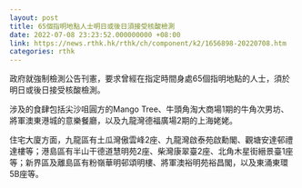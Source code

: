 ```yaml
---
layout: post
title: 65個指明地點人士明日或後日須接受核酸檢測
date: 2022-07-08 23:23:52.000000000 +08:00
link: https://news.rthk.hk/rthk/ch/component/k2/1656898-20220708.htm
categories: rthk
---
```


政府就強制檢測公告刊憲，要求曾經在指定時間身處65個指明地點的人士，須於明日或後日接受核酸檢測。

涉及的食肆包括尖沙咀圓方的Mango Tree、牛頭角淘大商場1期的牛角次男坊、將軍澳東港城的意樂餐廳，以及九龍灣德福廣場2期的上海姥姥。

住宅大廈方面，九龍區有土瓜灣傲雲峰2座、九龍灣啟泰苑啟勳閣、觀塘安達邨禮達樓等；港島區有半山干德道慧明苑2座、柴灣康翠臺2座、北角木星街縉景臺1座等；新界區及離島區有粉嶺華明邨頌明樓、將軍澳裕明苑裕昌閣，以及東涌東環5B座等。
